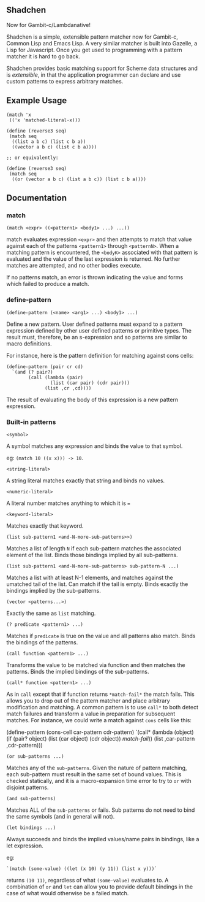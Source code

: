 Shadchen
--------

Now for Gambit-c/Lambdanative!

Shadchen is a simple, extensible pattern matcher now for Gambit-c, Common Lisp and Emacs Lisp.  A very similar matcher is built into Gazelle, a Lisp for Javascript.  Once you get used to programming with a pattern matcher it is hard to go back.

Shadchen provides basic matching support for Scheme data structures and is _extensible_, in that the application programmer can declare and use custom patterns to express arbitrary matches.

Example Usage
-------------

    (match 'x
     (('x 'matched-literal-x)))      
    
    (define (reverse3 seq)       
     (match seq
      ((list a b c) (list c b a))
      ((vector a b c) (list c b a))))      

    ;; or equivalently:        

    (define (reverse3 seq)       
     (match seq 		 
      ((or (vector a b c) (list a b c)) (list c b a)))) 


Documentation
-------------

### match 

    (match <expr> ((<pattern1> <body1> ...) ...))

match evaluates expression `<expr>` and then attempts to match that value against each of the patterns `<pattern1>` through `<patternN>`.  When a matching pattern is encountered, the `<bodyK>` associated with that pattern is evaluated and the value of the last expression is returned.  No further matches are attempted, and no other bodies execute.

If no patterns match, an error is thrown indicating the value and forms which failed to produce a match.

### define-pattern

    (define-pattern (<name> <arg1> ...) <body1> ...)

Define a new pattern.  User defined patterns must expand to a pattern expression defined by other user defined patterns or primitive types.  The result must, therefore, be an s-expression and so patterns are similar to macro definitions.  

For instance, here is the pattern definition for matching against cons cells:

    (define-pattern (pair cr cd)
      `(and (? pair?)
            (call (lambda (pair)
                    (list (car pair) (cdr pair)))
                  (list ,cr ,cd))))


The result of evaluating the body of this expression is a new pattern expression.

### Built-in patterns

`<symbol>` 

A symbol matches any expression and binds the value to that symbol.

eg: `(match 10 ((x x))) -> 10`.

`<string-literal>`

A string literal matches exactly that string and binds no values.

`<numeric-literal>` 

A literal number matches anything to which it is `=`

`<keyword-literal>`

Matches exactly that keyword. 

`(list sub-pattern1 <and-N-more-sub-patterns>>)`

Matches a list of length `N` if each sub-pattern matches the associated element of the list.  Binds those bindings implied by all sub-patterns.

`(list sub-pattern1 <and-N-more-sub-patterns> sub-pattern-N ...)`

Matches a list with at least N-1 elements, and matches <sub-pattern-N> against the umatched tail of the list.  Can match if the tail is empty.  Binds exactly the bindings implied by the sub-patterns.

`(vector <patterns...>)`

Exactly the same as `list` matching.

`(? predicate <pattern1> ...)`

Matches if `predicate` is true on the value and all patterns also match.  Binds the bindings of the patterns.

`(call function <pattern1> ...)`

Transforms the value to be matched via function and then matches the patterns.  Binds the implied bindings of the sub-patterns. 

`(call* function <pattern1> ...)`

As in `call` except that if function returns `*match-fail*` the match fails.  This allows you to drop out of the pattern matcher and place arbitrary modification and matching.  A common pattern is to use `call*` to both detect match failures and transform a value in preparation for subsequent matches.  For instance, we could write a match against `cons` cells like this:

   (define-pattern (cons-cell car-pattern cdr-pattern)
    `(call* (lambda (object)
             (if (pair? object) (list (car object) (cdr object))
                 *match-fail*))
            (list ,car-pattern ,cdr-pattern)))

`(or sub-patterns ...)`

Matches any of the `sub-patterns`.  Given the nature of pattern matching, each sub-pattern must result in the same set of bound values.  This is checked statically, and it is a macro-expansion time error to try to `or` with disjoint patterns.

`(and sub-patterns)` 

Matches ALL of the `sub-patterns` or fails.  Sub patterns do not need to bind the same symbols (and in general will not).  

`(let bindings ...)`

Always succeeds and binds the implied values/name pairs in bindings, like a let expression.

eg:
    
    `(match (some-value) ((let (x 10) (y 11)) (list x y)))`

returns `(10 11)`, regardless of what `(some-value)` evaluates to.  A combination of `or` and `let` can allow you to provide default bindings in the case of what would otherwise be a failed match.
